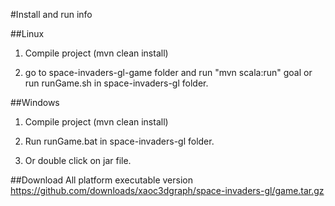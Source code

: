 #Install and run info

##Linux
1. Compile project (mvn clean install)

2. go to space-invaders-gl-game folder and run "mvn scala:run" goal or run runGame.sh in space-invaders-gl folder.

##Windows
1. Compile project (mvn clean install)

2. Run runGame.bat in space-invaders-gl folder.

3. Or double click on jar file.

##Download
All platform executable version https://github.com/downloads/xaoc3dgraph/space-invaders-gl/game.tar.gz
